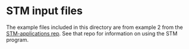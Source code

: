# STM input files
The example files included in this directory are from example 2 from the [STM-applications rep](https://github.com/sashahafner/STM-applications). 
See that repo for information on using the STM program.
